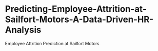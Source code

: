 # Predicting-Employee-Attrition-at-Sailfort-Motors-A-Data-Driven-HR-Analysis
Employee Attrition Prediction at Sailfort Motors
